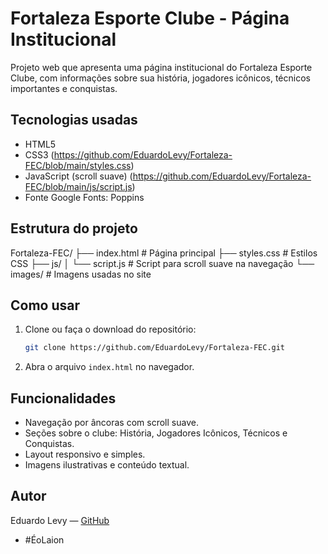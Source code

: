 # Fortaleza Esporte Clube - Página Institucional

 Projeto web que apresenta uma página institucional do Fortaleza Esporte Clube, com informações sobre sua história, jogadores icônicos, técnicos importantes e conquistas.

 ## Tecnologias usadas

 - HTML5
 - CSS3 (https://github.com/EduardoLevy/Fortaleza-FEC/blob/main/styles.css)
 - JavaScript (scroll suave) (https://github.com/EduardoLevy/Fortaleza-FEC/blob/main/js/script.js)
 - Fonte Google Fonts: Poppins

 ## Estrutura do projeto

 Fortaleza-FEC/
 ├── index.html       # Página principal
 ├── styles.css       # Estilos CSS
 ├── js/
 │   └── script.js    # Script para scroll suave na navegação
 └── images/          # Imagens usadas no site

 ## Como usar

 1. Clone ou faça o download do repositório:
    ```bash
    git clone https://github.com/EduardoLevy/Fortaleza-FEC.git
    ```
 2. Abra o arquivo `index.html` no navegador.

 ## Funcionalidades

 - Navegação por âncoras com scroll suave.
 - Seções sobre o clube: História, Jogadores Icônicos, Técnicos e Conquistas.
 - Layout responsivo e simples.
 - Imagens ilustrativas e conteúdo textual.

 ## Autor

 Eduardo Levy — [GitHub](https://github.com/EduardoLevy)
  - #ÉoLaion
